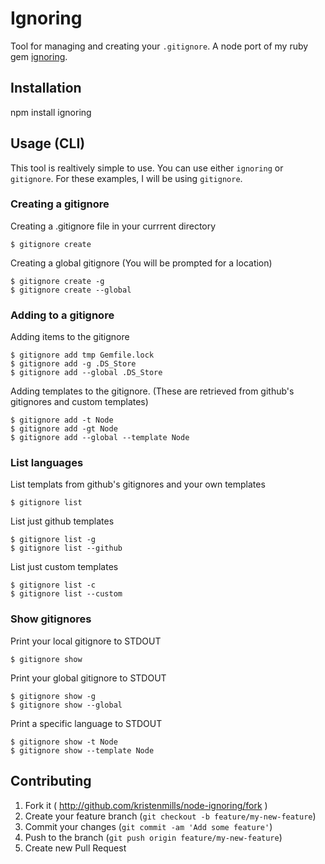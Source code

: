 # Ignoring

Tool for managing and creating your `.gitignore`.  A node port of my ruby gem [ignoring](https://github.com/kristenmills/ignoring).

## Installation

npm install ignoring

## Usage (CLI)

This tool is realtively simple to use.  You can use either `ignoring` or `gitignore`. For these examples, I will be using `gitignore`.

### Creating a gitignore

Creating a .gitignore file in your currrent directory

    $ gitignore create

Creating a global gitignore (You will be prompted for a location)

    $ gitignore create -g
    $ gitignore create --global

### Adding to a gitignore

Adding items to the gitignore

    $ gitignore add tmp Gemfile.lock
    $ gitignore add -g .DS_Store
    $ gitignore add --global .DS_Store

Adding templates to the gitignore. (These are retrieved from github's gitignores and custom templates)

    $ gitignore add -t Node
    $ gitignore add -gt Node
    $ gitignore add --global --template Node

### List languages

List templats from github's gitignores and your own templates

    $ gitignore list

List just github templates

    $ gitignore list -g
    $ gitignore list --github

List just custom templates

    $ gitignore list -c
    $ gitignore list --custom

### Show gitignores

Print your local gitignore to STDOUT

    $ gitignore show

Print your global gitignore to STDOUT

    $ gitignore show -g
    $ gitignore show --global

Print a specific language to STDOUT

    $ gitignore show -t Node
    $ gitignore show --template Node


## Contributing

1. Fork it ( http://github.com/kristenmills/node-ignoring/fork )
2. Create your feature branch (`git checkout -b feature/my-new-feature`)
3. Commit your changes (`git commit -am 'Add some feature'`)
4. Push to the branch (`git push origin feature/my-new-feature`)
5. Create new Pull Request
